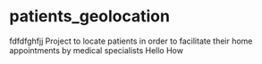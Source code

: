 # patients_geolocation
fdfdfghfjj
Project to locate patients in order to facilitate their home appointments by medical specialists
Hello
How
